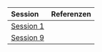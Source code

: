 | Session | Referenzen |
|:------------|:-----------------|
| [Session 1](https://lolindhir.github.io/PnP/campaigns/starter/sessions/session001) |  |
| [Session 9](https://lolindhir.github.io/PnP/campaigns/starter/sessions/session009) |  |

